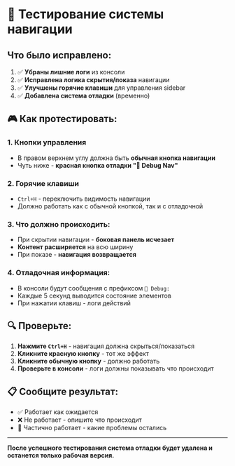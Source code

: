 # 🧪 Тестирование системы навигации

## Что было исправлено:

1. ✅ **Убраны лишние логи** из консоли
2. ✅ **Исправлена логика скрытия/показа** навигации  
3. ✅ **Улучшены горячие клавиши** для управления sidebar
4. ✅ **Добавлена система отладки** (временно)

## 🎮 Как протестировать:

### 1. Кнопки управления
- В правом верхнем углу должна быть **обычная кнопка навигации**
- Чуть ниже - **красная кнопка отладки "🔧 Debug Nav"**

### 2. Горячие клавиши
- `Ctrl+H` - переключить видимость навигации
- Должно работать как с обычной кнопкой, так и с отладочной

### 3. Что должно происходить:
- При скрытии навигации - **боковая панель исчезает**
- **Контент расширяется** на всю ширину
- При показе - **навигация возвращается**

### 4. Отладочная информация:
- В консоли будут сообщения с префиксом `🔧 Debug:`
- Каждые 5 секунд выводится состояние элементов
- При нажатии клавиш - логи действий

## 🔍 Проверьте:

1. **Нажмите `Ctrl+H`** - навигация должна скрыться/показаться
2. **Кликните красную кнопку** - тот же эффект
3. **Кликните обычную кнопку** - должно работать
4. **Проверьте в консоли** - логи должны показывать что происходит

## 📋 Сообщите результат:

- ✅ Работает как ожидается
- ❌ Не работает - опишите что происходит
- 🔧 Частично работает - какие проблемы остались

---

**После успешного тестирования система отладки будет удалена и останется только рабочая версия.** 